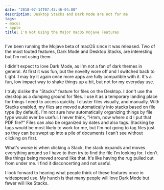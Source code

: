 ```yaml
---
date: "2018-07-14T07:43:46-04:00"
description: Desktop Stacks and Dark Mode are not for me
tags:
- macos
- apple
title: I'm Not Using the Major macOS Mojave Features
---
```


I've been running the Mojave beta of macOS since it was released. Two of the
most touted features, Dark Mode and Desktop Stacks, are interesting but I'm not
using them.

I didn't expect to love Dark Mode, as I'm not a fan of dark themes in general.
At first it was fun, but the novelty wore off and I switched back to Light. I
may try it again once more apps are fully compatible with it. It's a fun, low
impact way to shake things up a bit, but not for my everyday use.

I truly dislike the "Stacks" feature for files on the Desktop. I don't use the
desktop as a dumping ground for files. I use it as a temporary landing place for
things I need to access quickly. I cluster files visually, and manually. With
Stacks enabled, my files are moved automatically into stacks based on file type
(by default). I'm not sure how automatically organizing things by file type
would ever be useful. I never think, "Hmm, now where did I put that PDF file?"
Files can also be organized by dates and also tags. Stacking by tags would be
most likely to work for me, but I'm not going to tag files just so they can be
swept up into a pile of documents I can't see without clicking on first.

What's worse is when clicking a Stack, the stack expands and moves
everything around so I have to then try to find the file I'm looking for. I
don't like things being moved around like that. It's like having the rug
pulled out from under me. I find it disconcerting and not useful.

I look forward to hearing what people think of these features once in widespread
use. My hunch is that many people will love Dark Mode but fewer will like Stacks.

